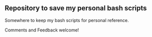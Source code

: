 ## Repository to save my personal bash scripts

Somewhere to keep my bash scripts for personal reference.

Comments and Feedback welcome!
